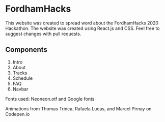 # FordhamHacks
This website was created to spread word about the FordhamHacks 2020 Hackathon. The website was created using React.js and CSS. Feel free to suggest changes with pull requests.

## Components

1. Intro
2. About
3. Tracks
4. Schedule
5. FAQ
6. Navbar

Fonts used:
Neoneon.otf and Google fonts

Animations from Thomas Trinca, Rafaela Lucas, and Marcel Pirnay on Codepen.io
